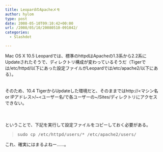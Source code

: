 ```yaml
---
title: LeopardのApacheメモ
author: hylom
type: post
date: 2008-05-10T09:10:42+00:00
url: /2008/05/10/20080510-091042/
categories:
  - Slashdot

---
```

Mac OS X 10.5 Leopardでは、標準のhttpdはApacheの1.3系から2.2系にUpdateされたそうで、ディレクトリ構成が変わっているそうだ（Tigerでは/etc/httpd/以下にあった設定ファイルがLeopardでは/etc/apache2/以下にある）。  
</br>   
そのため、10.4 TigerからUpdateした環境だと、そのままではhttp://<マシン名 or IPアドレス>/~<ユーザー名/で各ユーザーの~/Sites/ディレクトリにアクセスできない。</br>  
</br>   
ということで、下記を実行して設定ファイルをコピーしておく必要がある。 

> <div>
>   <tt> sudo cp /etc/httpd/users/* /etc/apache2/users/ </tt>
> </div>

これ、確実にはまるよねー……。 

</br>  
</br>